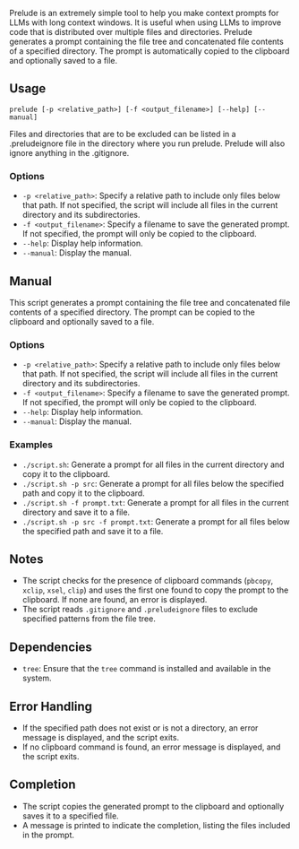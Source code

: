 Prelude is an extremely simple tool to help you make context prompts for LLMs with long context windows. It is useful when using LLMs to improve code that is distributed over multiple files and directories. Prelude generates a prompt containing the file tree and concatenated file contents of a specified directory.  The prompt is automatically copied to the clipboard and optionally saved to a file.

## Usage

```
prelude [-p <relative_path>] [-f <output_filename>] [--help] [--manual]
```

Files and directories that are to be excluded can be listed in a .preludeignore file in the directory where you run prelude. Prelude will also ignore anything in the .gitignore.

### Options

- `-p <relative_path>`: Specify a relative path to include only files below that path. If not specified, the script will include all files in the current directory and its subdirectories.
- `-f <output_filename>`: Specify a filename to save the generated prompt. If not specified, the prompt will only be copied to the clipboard.
- `--help`: Display help information.
- `--manual`: Display the manual.

## Manual

This script generates a prompt containing the file tree and concatenated file contents of a specified directory. The prompt can be copied to the clipboard and optionally saved to a file.

### Options

- `-p <relative_path>`: Specify a relative path to include only files below that path. If not specified, the script will include all files in the current directory and its subdirectories.
- `-f <output_filename>`: Specify a filename to save the generated prompt. If not specified, the prompt will only be copied to the clipboard.
- `--help`: Display help information.
- `--manual`: Display the manual.

### Examples

- `./script.sh`: Generate a prompt for all files in the current directory and copy it to the clipboard.
- `./script.sh -p src`: Generate a prompt for all files below the specified path and copy it to the clipboard.
- `./script.sh -f prompt.txt`: Generate a prompt for all files in the current directory and save it to a file.
- `./script.sh -p src -f prompt.txt`: Generate a prompt for all files below the specified path and save it to a file.

## Notes

- The script checks for the presence of clipboard commands (`pbcopy`, `xclip`, `xsel`, `clip`) and uses the first one found to copy the prompt to the clipboard. If none are found, an error is displayed.
- The script reads `.gitignore` and `.preludeignore` files to exclude specified patterns from the file tree.

## Dependencies

- `tree`: Ensure that the `tree` command is installed and available in the system.

## Error Handling

- If the specified path does not exist or is not a directory, an error message is displayed, and the script exits.
- If no clipboard command is found, an error message is displayed, and the script exits.

## Completion

- The script copies the generated prompt to the clipboard and optionally saves it to a specified file.
- A message is printed to indicate the completion, listing the files included in the prompt.